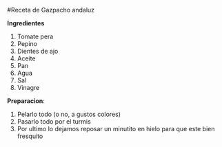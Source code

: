 #Receta de Gazpacho andaluz

**Ingredientes**

1. Tomate pera
2. Pepino
3. Dientes de ajo
4. Aceite
5. Pan
6. Agua
7. Sal
8. Vinagre

**Preparacion**:

1. Pelarlo todo (o no, a gustos colores)
2. Pasarlo todo por el turmis
3. Por ultimo lo dejamos reposar un minutito en hielo para que este bien fresquito